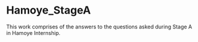 # Hamoye_StageA

This work comprises of the answers to the questions asked during Stage A in Hamoye Internship. 

